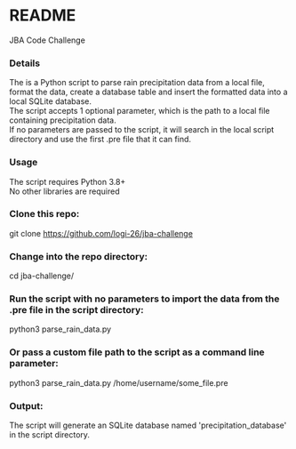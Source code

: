 # README #  
JBA Code Challenge  

### Details ###  
The is a Python script to parse rain precipitation data from a local file, format the data, create a database table and insert the formatted data into a local SQLite database.  
The script accepts 1 optional parameter, which is the path to a local file containing precipitation data.  
If no parameters are passed to the script, it will search in the local script directory and use the first .pre file that it can find.  

### Usage ###  
The script requires Python 3.8+  
No other libraries are required  

### Clone this repo: ###  
git clone https://github.com/logi-26/jba-challenge  

### Change into the repo directory: ###  
cd jba-challenge/  

### Run the script with no parameters to import the data from the .pre file in the script directory: ###  
python3 parse_rain_data.py  

### Or pass a custom file path to the script as a command line parameter: ###  
python3 parse_rain_data.py /home/username/some_file.pre  

### Output: ###  
The script will generate an SQLite database named 'precipitation_database' in the script directory.  
